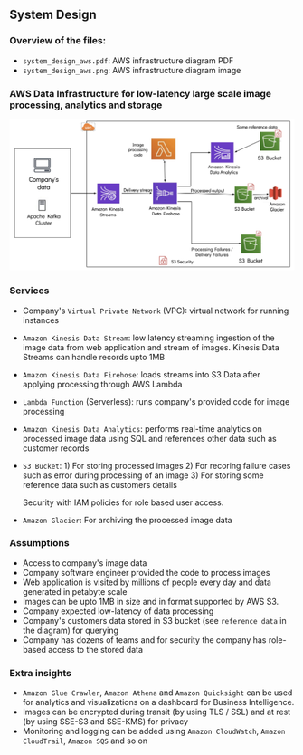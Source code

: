 ## System Design

### Overview of the files: 
<!-- toc -->
- `system_design_aws.pdf`: AWS infrastructure diagram PDF
- `system_design_aws.png`: AWS infrastructure diagram image
<!-- tocstop -->

### AWS Data Infrastructure for low-latency large scale image processing, analytics and storage
![Model](system_design_aws.png)

### Services
-  Company's `Virtual Private Network` (VPC): virtual network for running instances
- `Amazon Kinesis Data Stream`: low latency streaming ingestion of the image data from web application and stream of images. Kinesis Data Streams can handle records upto 1MB
- `Amazon Kinesis Data Firehose`: loads streams into S3 Data after applying processing through AWS Lambda
- `Lambda Function` (Serverless): runs company's provided code for image processing 
- `Amazon Kinesis Data Analytics`: performs real-time analytics on processed image data using SQL and references other data such as customer records
- `S3 Bucket`: 
        1) For storing processed images
        2) For recoring failure cases such as error during processing of an image
        3) For storing some reference data such as customers details 
        
   Security with IAM policies for role based user access. 
- `Amazon Glacier`: For archiving the processed image data

### Assumptions 
- Access to company's image data
- Company software engineer provided the code to process images
- Web application is visited by millions of people every day and data generated in petabyte scale
- Images can be upto 1MB in size and in format supported by AWS S3. 
- Company expected low-latency of data processing
- Company's customers data stored in S3 bucket (see `reference data` in the diagram) for querying
- Company has dozens of teams and for security the company has role-based access to the stored data 

### Extra insights
- `Amazon Glue Crawler`, `Amazon Athena` and `Amazon Quicksight` can be used for analytics and visualizations on a dashboard for Business Intelligence.
- Images can be encrypted during transit (by using TLS / SSL) and at rest (by using SSE-S3 and SSE-KMS) for privacy
- Monitoring and logging can be added using `Amazon CloudWatch`, `Amazon CloudTrail`, `Amazon SQS` and so on
